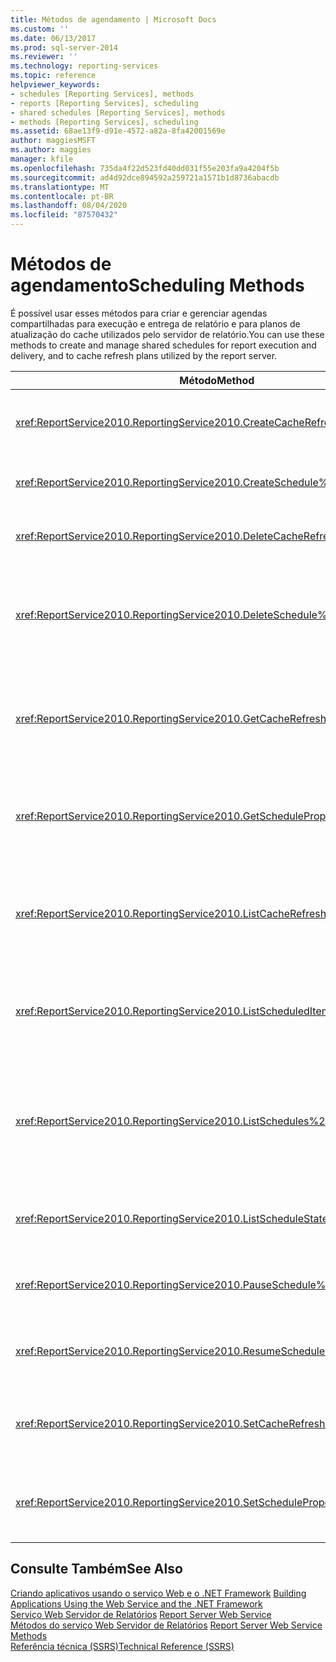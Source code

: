 ```yaml
---
title: Métodos de agendamento | Microsoft Docs
ms.custom: ''
ms.date: 06/13/2017
ms.prod: sql-server-2014
ms.reviewer: ''
ms.technology: reporting-services
ms.topic: reference
helpviewer_keywords:
- schedules [Reporting Services], methods
- reports [Reporting Services], scheduling
- shared schedules [Reporting Services], methods
- methods [Reporting Services], scheduling
ms.assetid: 68ae13f9-d91e-4572-a82a-8fa42001569e
author: maggiesMSFT
ms.author: maggies
manager: kfile
ms.openlocfilehash: 735da4f22d523fd40dd031f55e203fa9a4204f5b
ms.sourcegitcommit: ad4d92dce894592a259721a1571b1d8736abacdb
ms.translationtype: MT
ms.contentlocale: pt-BR
ms.lasthandoff: 08/04/2020
ms.locfileid: "87570432"
---
```

# <a name="scheduling-methods"></a><span data-ttu-id="9b4ef-102">Métodos de agendamento</span><span class="sxs-lookup"><span data-stu-id="9b4ef-102">Scheduling Methods</span></span>
  <span data-ttu-id="9b4ef-103">É possível usar esses métodos para criar e gerenciar agendas compartilhadas para execução e entrega de relatório e para planos de atualização do cache utilizados pelo servidor de relatório.</span><span class="sxs-lookup"><span data-stu-id="9b4ef-103">You can use these methods to create and manage shared schedules for report execution and delivery, and to cache refresh plans utilized by the report server.</span></span>  
  
|<span data-ttu-id="9b4ef-104">Método</span><span class="sxs-lookup"><span data-stu-id="9b4ef-104">Method</span></span>|<span data-ttu-id="9b4ef-105">Ação</span><span class="sxs-lookup"><span data-stu-id="9b4ef-105">Action</span></span>|  
|------------|------------|  
|<xref:ReportService2010.ReportingService2010.CreateCacheRefreshPlan%2A>|<span data-ttu-id="9b4ef-106">Cria um plano de atualização do cache para um item.</span><span class="sxs-lookup"><span data-stu-id="9b4ef-106">Creates a cache refresh plan for an item.</span></span>|  
|<xref:ReportService2010.ReportingService2010.CreateSchedule%2A>|<span data-ttu-id="9b4ef-107">Cria uma nova agenda compartilhada.</span><span class="sxs-lookup"><span data-stu-id="9b4ef-107">Creates a new shared schedule.</span></span>|  
|<xref:ReportService2010.ReportingService2010.DeleteCacheRefreshPlan%2A>|<span data-ttu-id="9b4ef-108">Exclui um plano de atualização do cache.</span><span class="sxs-lookup"><span data-stu-id="9b4ef-108">Deletes a cache refresh plan.</span></span>|  
|<xref:ReportService2010.ReportingService2010.DeleteSchedule%2A>|<span data-ttu-id="9b4ef-109">Exclui uma agenda compartilhada com base em uma ID de agenda específica.</span><span class="sxs-lookup"><span data-stu-id="9b4ef-109">Deletes a shared schedule based on a specific schedule ID.</span></span>|  
|<xref:ReportService2010.ReportingService2010.GetCacheRefreshPlanProperties%2A>|<span data-ttu-id="9b4ef-110">Retorna as propriedades do plano de atualização do cache especificado.</span><span class="sxs-lookup"><span data-stu-id="9b4ef-110">Returns the properties of the specified cache refresh plan.</span></span>|  
|<xref:ReportService2010.ReportingService2010.GetScheduleProperties%2A>|<span data-ttu-id="9b4ef-111">Retorna os valores de propriedades de uma agenda compartilhada.</span><span class="sxs-lookup"><span data-stu-id="9b4ef-111">Returns the values of properties of a shared schedule.</span></span>|  
|<xref:ReportService2010.ReportingService2010.ListCacheRefreshPlans%2A>|<span data-ttu-id="9b4ef-112">Retorna uma lista dos planos de atualização do cache associados a um item do catálogo.</span><span class="sxs-lookup"><span data-stu-id="9b4ef-112">Returns a list of the cache refresh plans associated with a catalog item.</span></span>|  
|<xref:ReportService2010.ReportingService2010.ListScheduledItems%2A>|<span data-ttu-id="9b4ef-113">Retorna uma lista de itens associados a uma agenda compartilhada.</span><span class="sxs-lookup"><span data-stu-id="9b4ef-113">Returns a list of items that are associated with a shared schedule.</span></span>|  
|<xref:ReportService2010.ReportingService2010.ListSchedules%2A>|<span data-ttu-id="9b4ef-114">Retorna uma lista de todas as agendas compartilhadas no servidor de relatório ou no site do SharePoint.</span><span class="sxs-lookup"><span data-stu-id="9b4ef-114">Returns a list of all shared schedules at the report server or the SharePoint site.</span></span>|  
|<xref:ReportService2010.ReportingService2010.ListScheduleStates%2A>|<span data-ttu-id="9b4ef-115">Retorna uma lista de estados de agenda com suporte.</span><span class="sxs-lookup"><span data-stu-id="9b4ef-115">Returns a list of supported schedule states.</span></span>|  
|<xref:ReportService2010.ReportingService2010.PauseSchedule%2A>|<span data-ttu-id="9b4ef-116">Pausa a execução de uma determinada agenda.</span><span class="sxs-lookup"><span data-stu-id="9b4ef-116">Pauses the execution of a given schedule.</span></span>|  
|<xref:ReportService2010.ReportingService2010.ResumeSchedule%2A>|<span data-ttu-id="9b4ef-117">Retoma uma agenda compartilhada que foi pausada.</span><span class="sxs-lookup"><span data-stu-id="9b4ef-117">Resumes a shared schedule that has been paused.</span></span>|  
|<xref:ReportService2010.ReportingService2010.SetCacheRefreshPlanProperties%2A>|<span data-ttu-id="9b4ef-118">Define as propriedades de um plano de atualização do cache.</span><span class="sxs-lookup"><span data-stu-id="9b4ef-118">Sets the properties of a cache refresh plan.</span></span>|  
|<xref:ReportService2010.ReportingService2010.SetScheduleProperties%2A>|<span data-ttu-id="9b4ef-119">Define o valor de propriedades de uma agenda compartilhada.</span><span class="sxs-lookup"><span data-stu-id="9b4ef-119">Sets the value of properties of a shared schedule.</span></span>|  
  
## <a name="see-also"></a><span data-ttu-id="9b4ef-120">Consulte Também</span><span class="sxs-lookup"><span data-stu-id="9b4ef-120">See Also</span></span>  
 <span data-ttu-id="9b4ef-121">[Criando aplicativos usando o serviço Web e o .NET Framework](../net-framework/building-applications-using-the-web-service-and-the-net-framework.md) </span><span class="sxs-lookup"><span data-stu-id="9b4ef-121">[Building Applications Using the Web Service and the .NET Framework](../net-framework/building-applications-using-the-web-service-and-the-net-framework.md) </span></span>  
 <span data-ttu-id="9b4ef-122">[Serviço Web Servidor de Relatórios](../report-server-web-service.md) </span><span class="sxs-lookup"><span data-stu-id="9b4ef-122">[Report Server Web Service](../report-server-web-service.md) </span></span>  
 <span data-ttu-id="9b4ef-123">[Métodos do serviço Web Servidor de Relatórios](report-server-web-service-methods.md) </span><span class="sxs-lookup"><span data-stu-id="9b4ef-123">[Report Server Web Service Methods](report-server-web-service-methods.md) </span></span>  
 [<span data-ttu-id="9b4ef-124">Referência técnica &#40;SSRS&#41;</span><span class="sxs-lookup"><span data-stu-id="9b4ef-124">Technical Reference &#40;SSRS&#41;</span></span>](../../technical-reference-ssrs.md)  
  
  
